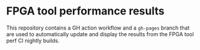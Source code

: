 FPGA tool performance results
=============================

This repository contains a GH action workflow and a `gh-pages` branch that are used to automatically update and display the results from the FPGA tool perf CI nightly builds.
